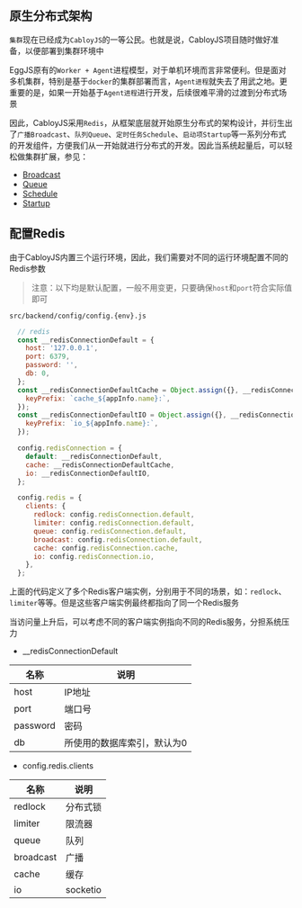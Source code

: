## 原生分布式架构

`集群`现在已经成为`CabloyJS`的一等公民。也就是说，CabloyJS项目随时做好准备，以便部署到集群环境中

EggJS原有的`Worker + Agent`进程模型，对于单机环境而言非常便利。但是面对多机集群，特别是基于`docker`的集群部署而言，`Agent进程`就失去了用武之地。更重要的是，如果一开始基于`Agent进程`进行开发，后续很难平滑的过渡到分布式场景

因此，CabloyJS采用`Redis`，从框架底层就开始原生分布式的架构设计，并衍生出了`广播Broadcast`、`队列Queue`、`定时任务Schedule`、`启动项Startup`等一系列分布式的开发组件，方便我们从一开始就进行分布式的开发。因此当系统起量后，可以轻松做集群扩展，参见：

* [Broadcast](https://cabloy.com/zh-cn/articles/broadcast.html)
* [Queue](https://cabloy.com/zh-cn/articles/queue.html)
* [Schedule](https://cabloy.com/zh-cn/articles/schedule.html)
* [Startup](https://cabloy.com/zh-cn/articles/startup.html)

## 配置Redis

由于CabloyJS内置三个运行环境，因此，我们需要对不同的运行环境配置不同的Redis参数

> 注意：以下均是默认配置，一般不用变更，只要确保`host`和`port`符合实际值即可

`src/backend/config/config.{env}.js`

``` javascript
  // redis
  const __redisConnectionDefault = {
    host: '127.0.0.1',
    port: 6379,
    password: '',
    db: 0,
  };
  const __redisConnectionDefaultCache = Object.assign({}, __redisConnectionDefault, {
    keyPrefix: `cache_${appInfo.name}:`,
  });
  const __redisConnectionDefaultIO = Object.assign({}, __redisConnectionDefault, {
    keyPrefix: `io_${appInfo.name}:`,
  });

  config.redisConnection = {
    default: __redisConnectionDefault,
    cache: __redisConnectionDefaultCache,
    io: __redisConnectionDefaultIO,
  };

  config.redis = {
    clients: {
      redlock: config.redisConnection.default,
      limiter: config.redisConnection.default,
      queue: config.redisConnection.default,
      broadcast: config.redisConnection.default,
      cache: config.redisConnection.cache,
      io: config.redisConnection.io,
    },
  };
```

上面的代码定义了多个Redis客户端实例，分别用于不同的场景，如：`redlock`、`limiter`等等。但是这些客户端实例最终都指向了同一个Redis服务

当访问量上升后，可以考虑不同的客户端实例指向不同的Redis服务，分担系统压力

* \__redisConnectionDefault

| 名称 | 说明 |
|----|----|
| host | IP地址 |
| port | 端口号 |
| password | 密码 |
| db | 所使用的数据库索引，默认为0 |

* config.redis.clients

| 名称 | 说明 |
|----|----|
| redlock | 分布式锁 |
| limiter | 限流器 |
| queue | 队列 |
| broadcast | 广播 |
| cache | 缓存 |
| io | socketio |

